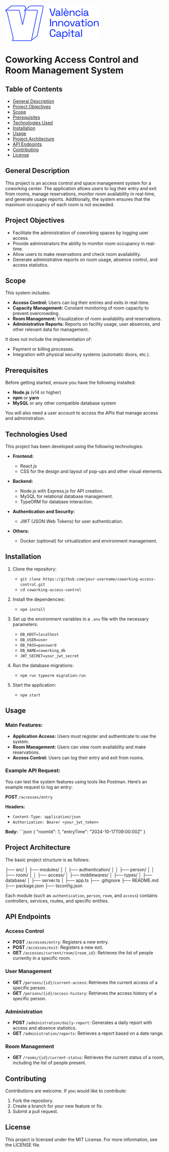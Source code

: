 ![Alt text](/images/logonaves.svg "Optional title")
# Coworking Access Control and Room Management System

## Table of Contents
- [General Description](#general-description)
- [Project Objectives](#project-objectives)
- [Scope](#scope)
- [Prerequisites](#prerequisites)
- [Technologies Used](#technologies-used)
- [Installation](#installation)
- [Usage](#usage)
- [Project Architecture](#project-architecture)
- [API Endpoints](#api-endpoints)
- [Contributing](#contributing)
- [License](#license)

## General Description
This project is an access control and space management system for a coworking center. The application allows users to log their entry and exit from rooms, manage reservations, monitor room availability in real-time, and generate usage reports. Additionally, the system ensures that the maximum occupancy of each room is not exceeded.

## Project Objectives
- Facilitate the administration of coworking spaces by logging user access.
- Provide administrators the ability to monitor room occupancy in real-time.
- Allow users to make reservations and check room availability.
- Generate administrative reports on room usage, absence control, and access statistics.

## Scope
This system includes:
- **Access Control:** Users can log their entries and exits in real-time.
- **Capacity Management:** Constant monitoring of room capacity to prevent overcrowding.
- **Room Management:** Visualization of room availability and reservations.
- **Administrative Reports:** Reports on facility usage, user absences, and other relevant data for management.

It does not include the implementation of:
- Payment or billing processes.
- Integration with physical security systems (automatic doors, etc.).

## Prerequisites
Before getting started, ensure you have the following installed:
- **Node.js** (v14 or higher)
- **npm** or **yarn**
- **MySQL** or any other compatible database system

You will also need a user account to access the APIs that manage access and administration.

## Technologies Used
This project has been developed using the following technologies:
- **Frontend:**
  - React.js
  - CSS for the design and layout of pop-ups and other visual elements.

- **Backend:**
  - Node.js with Express.js for API creation.
  - MySQL for relational database management.
  - TypeORM for database interaction.

- **Authentication and Security:**
  - JWT (JSON Web Tokens) for user authentication.

- **Others:**
  - Docker (optional) for virtualization and environment management.

## Installation
1. Clone the repository:
   - `git clone https://github.com/your-username/coworking-access-control.git`
   - `cd coworking-access-control`

2. Install the dependencies:
   - `npm install`

3. Set up the environment variables in a `.env` file with the necessary parameters:
   - `DB_HOST=localhost`
   - `DB_USER=user`
   - `DB_PASS=password`
   - `DB_NAME=coworking_db`
   - `JWT_SECRET=your_jwt_secret`

4. Run the database migrations:
   - `npm run typeorm migration:run`

5. Start the application:
   - `npm start`

## Usage

### Main Features:
- **Application Access:** Users must register and authenticate to use the system.
- **Room Management:** Users can view room availability and make reservations.
- **Access Control:** Users can log their entry and exit from rooms.

### Example API Request:
You can test the system features using tools like Postman. Here’s an example request to log an entry:

**POST** `/accesses/entry`

**Headers:**
- `Content-Type: application/json`
- `Authorization: Bearer <your_jwt_token>`

**Body:**
    ```json
{
  "roomId": 1,
  "entryTime": "2024-10-17T09:00:00Z"
}

## Project Architecture

The basic project structure is as follows:


├── src/
│   ├── modules/
│   │   ├── authentication/
│   │   ├── person/
│   │   ├── room/
│   │   ├── access/
│   ├── middlewares/
│   ├── types/
│   ├── database/
│   ├── server.ts
│   ├── app.ts
├── .gitignore
├── README.md
├── package.json
├── tsconfig.json


Each module (such as `authentication`, `person`, `room`, and `access`) contains controllers, services, routes, and specific entities.

## API Endpoints

### Access Control
- **POST** `/accesses/entry`: Registers a new entry.
- **POST** `/accesses/exit`: Registers a new exit.
- **GET** `/accesses/current/room/{room_id}`: Retrieves the list of people currently in a specific room.

### User Management
- **GET** `/persons/{id}/current-access`: Retrieves the current access of a specific person.
- **GET** `/persons/{id}/access-history`: Retrieves the access history of a specific person.

### Administration
- **POST** `/administration/daily-report`: Generates a daily report with access and absence statistics.
- **GET** `/administration/reports`: Retrieves a report based on a date range.

### Room Management
- **GET** `/rooms/{id}/current-status`: Retrieves the current status of a room, including the list of people present.

## Contributing
Contributions are welcome. If you would like to contribute:
1. Fork the repository.
2. Create a branch for your new feature or fix.
3. Submit a pull request.

## License
This project is licensed under the MIT License. For more information, see the LICENSE file.
